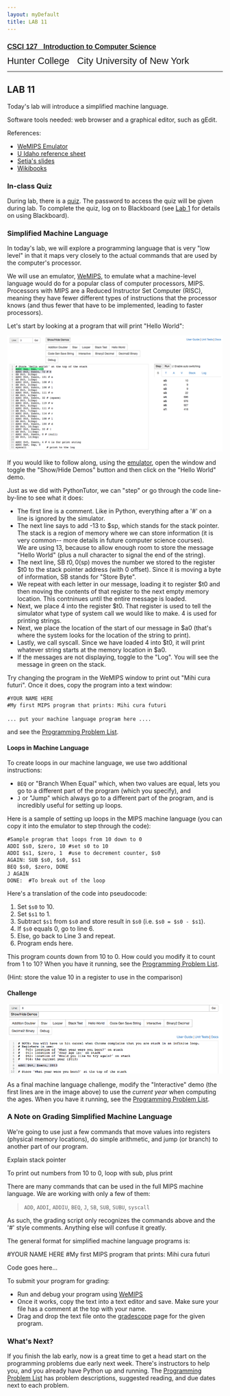 ```yaml
---
layout: myDefault
title: LAB 11
---
```


### [<span style="font-family:Arial">CSCI 127 &nbsp; Introduction to Computer Science</span>](../127_2018_summer.html)  
<span style="line-height:0.1; font-family:Arial; font-size:21.8px">Hunter College &nbsp; City University of New York</span> 

---  
  	
LAB 11
---

Today's lab will introduce a simplified machine language.

Software tools needed: web browser and a graphical editor, such as gEdit.

References:

*   [WeMIPS Emulator](http://rivoire.cs.sonoma.edu/cs351/wemips/)
*   [U Idaho reference sheet](http://www.mrc.uidaho.edu/mrc/people/jff/digital/MIPSir.html)
*   [Setia's slides](https://cs.gmu.edu/~setia/cs365-S02/class3.pdf)
*   [Wikibooks](https://en.wikibooks.org/wiki/MIPS_Assembly/Instruction_Formats)

### In-class Quiz

During lab, there is a [quiz](quizzes.html). The password to access the quiz will be given during lab. To complete the quiz, log on to Blackboard (see [Lab 1](lab_01.html) for details on using Blackboard).

### Simplified Machine Language

In today's lab, we will explore a programming language that is very "low level" in that it maps very closely to the actual commands that are used by the computer's processor.

We will use an emulator, [WeMIPS](http://rivoire.cs.sonoma.edu/cs351/wemips/), to emulate what a machine-level language would do for a popular class of computer processors, MIPS. Processors with MIPS are a Reduced Instructor Set Computer (RISC), meaning they have fewer different types of instructions that the processor knows (and thus fewer that have to be implemented, leading to faster processors).

Let's start by looking at a program that will print "Hello World":

![](mipsHello.png)

If you would like to follow along, using the [emulator](http://rivoire.cs.sonoma.edu/cs351/wemips/), open the window and toggle the "Show/Hide Demos" button and then click on the "Hello World" demo.

Just as we did with PythonTutor, we can "step" or go through the code line-by-line to see what it does:

*   The first line is a comment. Like in Python, everything after a '#' on a line is ignored by the simulator.
*   The next line says to add -13 to $sp, which stands for the stack pointer. The stack is a region of memory where we can store information (it is very common-- more details in future computer science courses).  
    We are using 13, because to allow enough room to store the message "Hello World" (plus a null character to signal the end of the string).
*   The next line, SB $t0, 0($sp) moves the number we stored to the register $t0 to the stack pointer address (with 0 offset). Since it is moving a byte of information, SB stands for "Store Byte".
*   We repeat with each letter in our message, loading it to register $t0 and then moving the contents of that register to the next empty memory location. This contninues until the entire message is loaded.
*   Next, we place 4 into the register $t0. That register is used to tell the simulator what type of system call we would like to make. 4 is used for printing strings.
*   Next, we place the location of the start of our message in $a0 (that's where the system looks for the location of the string to print).
*   Lastly, we call syscall. Since we have loaded 4 into $t0, it will print whatever string starts at the memory location in $a0.
*   If the messages are not displaying, toggle to the "Log". You will see the message in green on the stack.

Try changing the program in the WeMIPS window to print out "Mihi cura futuri". Once it does, copy the program into a text window:

    #YOUR NAME HERE
    #My first MIPS program that prints: Mihi cura futuri

    ... put your machine language program here ....

and see the [Programming Problem List](assignments.html).

#### Loops in Machine Language

To create loops in our machine language, we use two additional instructions:

*   `BEQ` or "Branch When Equal" which, when two values are equal, lets you go to a different part of the program (which you specify), and
*   `J` or "Jump" which always go to a different part of the program, and is incredibly useful for setting up loops.

Here is a sample of setting up loops in the MIPS machine language (you can copy it into the emulator to step through the code):

    #Sample program that loops from 10 down to 0
    ADDI $s0, $zero, 10 #set s0 to 10
    ADDI $s1, $zero, 1  #use to decrement counter, $s0
    AGAIN: SUB $s0, $s0, $s1
    BEQ $s0, $zero, DONE
    J AGAIN
    DONE:  #To break out of the loop

Here's a translation of the code into pseudocode:

1.  Set `$s0` to 10.
2.  Set `$s1` to 1.
3.  Subtract `$s1` from `$s0` and store result in `$s0` (i.e. `$s0 = $s0 - $s1`).
4.  If `$s0` equals 0, go to line 6.
5.  Else, go back to Line 3 and repeat.
6.  Program ends here.

This program counts down from 10 to 0. How could you modify it to count from 1 to 10? When you have it running, see the [Programming Problem List](assignments.html).

(Hint: store the value 10 in a register to use in the comparison)

#### Challenge

![](mipsInteractive.png)

As a final machine language challenge, modify the "Interactive" demo (the first lines are in the image above) to use the _current year_ when computing the ages. When you have it running, see the [Programming Problem List](ps.html).

### A Note on Grading Simplified Machine Language

We're going to use just a few commands that move values into registers (physical memory locations), do simple arithmetic, and jump (or branch) to another part of our program.

Explain stack pointer

To print out numbers from 10 to 0, loop with sub, plus print

There are many commands that can be used in the full MIPS machine language. We are working with only a few of them:

> `ADD`, `ADDI`, `ADDIU`, `BEQ`, `J`, `SB`, `SUB`, `SUBU`, `syscall`

As such, the grading script only recognizes the commands above and the '#' style comments. Anything else will confuse it greatly.

The general format for simplified machine language programs is:

#YOUR NAME HERE
#My first MIPS program that prints: Mihi cura futuri

Code goes here...

To submit your program for grading:

*   Run and debug your program using [WeMIPS](http://rivoire.cs.sonoma.edu/cs351/wemips/)
*   Once it works, copy the text into a text editor and save. Make sure your file has a comment at the top with your name.
*   Drag and drop the text file onto the [gradescope](http://gradescope.com) page for the given program.

### What's Next?

If you finish the lab early, now is a great time to get a head start on the programming problems due early next week. There's instructors to help you, and you already have Python up and running. The [Programming Problem List](assignments.html) has problem descriptions, suggested reading, and due dates next to each problem.
